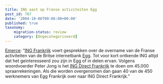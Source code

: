 ```yaml
---
title: ING aast op Franse activiteiten Egg
post_id: 767
date: '2004-10-06T09:08:00+00:00'
published: true
taxonomy:
    migration-status: review
    category: [Ongecategoriseerd]
---
```

[Emerce](https://web.archive.org/web/20050207110754/http://www.emerce.nl/nieuws.jsp?id=380591): “[ING Frankrijk](https://web.archive.org/web/20050207110754/http://www.ing.fr/) voert gesprekken over de overname van de Franse activiteiten van de Britse internetbank [Egg](https://web.archive.org/web/20050207110754/http://www.egg.fr/). Tot voor kort ontkende ING altijd dat het geinteresseerd zou zijn in Egg of in delen ervan. Volgens woordvoerder Peter Jong is het [ING Direct Frankrijk](https://web.archive.org/web/20050207110754/http://www.ingdirect.fr/) te doen om 45.000 spraarrekeningen. Als die worden overgenomen dan gaan 40 van de 450 werknemers van Egg Frankrijk over naar ING Direct Frankrijk.”
